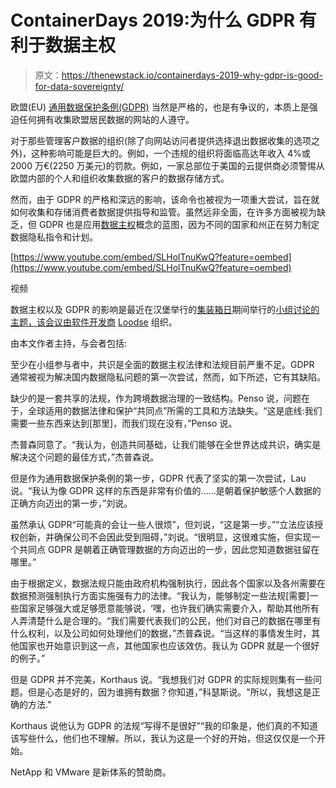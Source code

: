 # ContainerDays 2019:为什么 GDPR 有利于数据主权

> 原文：<https://thenewstack.io/containerdays-2019-why-gdpr-is-good-for-data-sovereignty/>

欧盟(EU) [通用数据保护条例(GDPR)](https://en.wikipedia.org/wiki/General_Data_Protection_Regulation) 当然是严格的，也是有争议的，本质上是强迫任何拥有收集欧盟居民数据的网站的人遵守。

对于那些管理客户数据的组织(除了向网站访问者提供选择退出数据收集的选项之外)，这种影响可能是巨大的。例如，一个违规的组织将面临高达年收入 4%或 2000 万€(2250 万美元)的罚款。例如，一家总部位于美国的云提供商必须警惕从欧盟内部的个人和组织收集数据的客户的数据存储方式。

然而，由于 GDPR 的严格和深远的影响，该命令也被视为一项重大尝试，旨在就如何收集和存储消费者数据提供指导和监管。虽然远非全面，在许多方面被视为缺乏，但 GDPR 也是应用[数据主权](https://en.wikipedia.org/wiki/Data_sovereignty)概念的蓝图，因为不同的国家和州正在努力制定数据隐私指令和计划。

[https://www.youtube.com/embed/SLHolTnuKwQ?feature=oembed](https://www.youtube.com/embed/SLHolTnuKwQ?feature=oembed)

视频

数据主权以及 GDPR 的影响是最近在汉堡举行的[集装箱日](https://www.containerdays.io/)期间举行的[小组讨论的主题，该会议由软件开发商](https://www.youtube.com/watch?v=SLHolTnuKwQ&fbclid=IwAR3mq8VFifKRNGoXU8CvjU6Uxz3bwFNq-mMVk6rQdePXHs9PYY5xsXgXhZE) [Loodse](https://www.loodse.com/) 组织。

由本文作者主持，与会者包括:

至少在小组参与者中，共识是全面的数据主权法律和法规目前严重不足。GDPR 通常被视为解决国内数据隐私问题的第一次尝试，然而，如下所述，它有其缺陷。

缺少的是一套共享的法规，作为跨境数据治理的一致结构。Penso 说，问题在于，全球适用的数据法律和保护“共同点”所需的工具和方法缺失。“这是底线:我们需要一些东西来达到[那里]，而我们现在没有，”Penso 说。

杰普森同意了。“我认为，创造共同基础，让我们能够在全世界达成共识，确实是解决这个问题的最佳方式，”杰普森说。

但是作为通用数据保护条例的第一步，GDPR 代表了坚实的第一次尝试，Lau 说。“我认为像 GDPR 这样的东西是非常有价值的……是朝着保护敏感个人数据的正确方向迈出的第一步，”刘说。

虽然承认 GDPR“可能真的会让一些人很烦”，但刘说，“这是第一步。”“立法应该授权创新，并确保公司不会因此受到阻碍，”刘说。“很明显，这很难实施，但实现一个共同点 GDPR 是朝着正确管理数据的方向迈出的一步，因此您知道数据驻留在哪里。”

由于根据定义，数据法规只能由政府机构强制执行，因此各个国家以及各州需要在数据预测强制执行方面实施强有力的法律。“我认为，能够制定一些法规[需要]一些国家足够强大或足够愿意能够说，‘嘿，也许我们确实需要介入，帮助其他所有人弄清楚什么是合理的。“我们需要代表我们的公民，他们对自己的数据在哪里有什么权利，以及公司如何处理他们的数据，”杰普森说。“当这样的事情发生时，其他国家也开始意识到这一点，其他国家也应该效仿。我认为 GDPR 就是一个很好的例子。”

但是 GDPR 并不完美，Korthaus 说。“我想我们对 GDPR 的实际规则集有一些问题。但是心态是好的，因为谁拥有数据？你知道，”科瑟斯说。"所以，我想这是正确的方法."

Korthaus 说他认为 GDPR 的法规“写得不是很好”“我的印象是，他们真的不知道该写些什么，他们也不理解。所以，我认为这是一个好的开始，但这仅仅是一个开始。

NetApp 和 VMware 是新体系的赞助商。

<svg xmlns:xlink="http://www.w3.org/1999/xlink" viewBox="0 0 68 31" version="1.1"><title>Group</title> <desc>Created with Sketch.</desc></svg>
